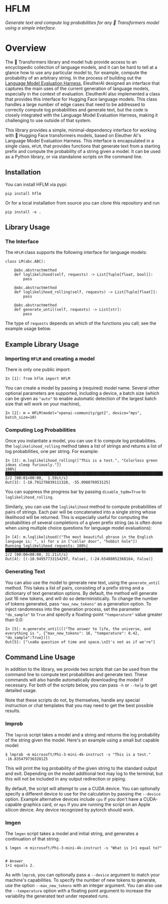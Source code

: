 # HFLM

_Generate text and compute log probabilities for any 🤗 Transformers model using a simple interface._

# Overview

The 🤗 Transformers library and model hub provide access to an encyclopedic collection of language models, and it can be hard to tell at a glance how to use any particular model to, for example, compute the probability of an arbitrary string. In the process of building out the [Language Model Evaluation Harness](https://github.com/EleutherAI/lm-evaluation-harness/), EleutherAI designed an interface that captures the main uses of the current generation of language models, especially in the context of evaluation. EleutherAI also implemented a class that provides this interface for Hugging Face language models. This class handles a large number of edge cases that need to be addressed to correctly compute log probabilities and generate text, but the code is closely integrated with the Language Model Evaluation Harness, making it challenging to use outside of that system.

This library provides a simple, minimal-dependency interface for working with 🤗 Hugging Face transformers models, based on Eleuther AI's Language Model Evaluation Harness. This interface is encapsulated in a single class, `HFLM`, that provides functions that generate text from a starting prefix and compute the probability of a string given a model. It can be used as a Python library, or via standalone scripts on the command line. 

## Installation

You can install HFLM via pypi:

```
pip install hflm
```

Or for a local installation from source you can clone this repository and run

```
pip install -e .
```

## Library Usage

### The Interface

The `HFLM` class supports the following interface for language models:

```
class LM(abc.ABC):

    @abc.abstractmethod
    def loglikelihood(self, requests) -> List[Tuple[float, bool]]:
        pass

    @abc.abstractmethod
    def loglikelihood_rolling(self, requests) -> List[Tuple[float]]:
        pass

    @abc.abstractmethod
    def generate_until(self, requests) -> List[str]:
        pass
```

The type of `requests` depends on which of the functions you call; see the example usage below.

## Example Library Usage

### Importing `HFLM` and creating a model

There is only one public import:
```
In [1]: from hflm import HFLM
```

You can create a model by passing a (required) model name. Several other optional parameters are supported, including a device, a batch size (which can be given as `"auto"` to enable automatic detection of the largest batch size that will work on your machine),
```
In [2]: m = HFLM(model="openai-community/gpt2", device="mps", batch_size=10)
```

### Computing Log Probabilities

Once you instantiate a model, you can use it to compute log probabilities. the `loglikelihood_rolling` method takes a list of strings and returns a list of log probabilities, one per string. For example:
```
In [3]: m.loglikelihood_rolling(["This is a test.", "Colorless green ideas sleep furiously."])
100%|███████████████████████████████████████████████████████████████████████████████████████████████████████████████████████████████████████████████████████████| 2/2 [00:01<00:00,  1.59it/s]
Out[3]: [-18.791278839111328, -55.098876953125]
```
You can suppress the progress bar by passing `disable_tqdm=True` to `loglikelihood_rolling`.

Similarly, you can use the `loglikelihood` method to compute probabilities of pairs of strings. Each pair will be concatenated into a single string whose likelihood will be returned. This is especially useful for computing the probabilities of several completions of a given prefix string (as is often done when using multiple choice questions for language model evaluations):
```
In [4]: m.loglikelihood(("The most beautiful phrase in the English language is: ", x) for x in ["cellar door", "hobbit hole"])
Running loglikelihood requests: 100%|███████████████████████████████████████████████████████████████████████████████████████████████████████████████████████████| 2/2 [00:00<00:00, 31.21it/s]
Out[4]: [(-18.94957733154297, False), (-24.65488052368164, False)]
```

### Generating Text

You can also use the model to generate new text, using the `generate_until` method. This takes a list of pairs, consisting of a prefix string and a dictionary of text generation options. By default, the method will generate just 16 new tokens, and will do so deterministically. To change the number of tokens generated, pass `"max_new_tokens"` as a generation option. To inject randomness into the generation process, set the parameter `"do_sample"` to `True` and specify a floating-point `"temperature"` value greater than 0.0:
```
In [5]: m.generate_until([("The answer to life, the universe, and everything is ", {"max_new_tokens": 16, "temperature": 0.42, "do_sample":True})])
Out[5]: ["\xa0a question of time and space.\nIt's not as if we're"]
```

## Command Line Usage

In addition to the library, we provide two scripts that can be used from the command line to compute text probabilities and generate text. These commands will also handle automatically downloading the model if necessary. For both of the scripts below, you can pass `-h` or `--help` to get detailed usage.

Note that these scripts do not, by themselves, handle any special instruction or chat templates that you may need to get the best possible results.

### lmprob

The `lmprob` script takes a model and a string and returns the log probability of the string given the model. Here's an example using a small but capable model:

```
$ lmprob -m microsoft/Phi-3-mini-4k-instruct -s "This is a test." 
-16.835479736328125
```

This will print the log probability of the given string to the standard output and exit. Depending on the model additional text may log to the terminal, but this will not be included in any output redirection or piping. 

By default, the script will attempt to use a CUDA device. You can optionally specify a different device to use for the calculation by passing the `--device` option. Example alternative devices include `cpu` if you don't have a CUDA-capable graphics card, or `mps` if you are running the script on an Apple silicon device. Any device recognized by pytorch should work.

### lmgen

The `lmgen` script takes a model and initial string, and generates a continuation of that string:

```
$ lmgen -m microsoft/Phi-3-mini-4k-instruct -s "What is 1+1 equal to?" 


# Answer
1+1 equals 2.
```

As with `lmprob`, you can optionally pass a `--device` argument to match your machine's capabilities. To specify the number of new tokens to generate, use the option `--max_new_tokens` with an integer argument. You can also use the `--temperature` option with a floating point argument to increase the variability the generated text under repeated runs. 
